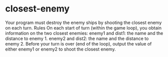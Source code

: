 # closest-enemy
Your program must destroy the enemy ships by shooting the closest enemy on each turn. Rules On each start of turn (within the game loop), you obtain information on the two closest enemies: enemy1 and dist1: the name and the distance to enemy 1. enemy2 and dist2: the name and the distance to enemy 2. Before your turn is over (end of the loop), output the value of either enemy1 or enemy2 to shoot the closest enemy.
